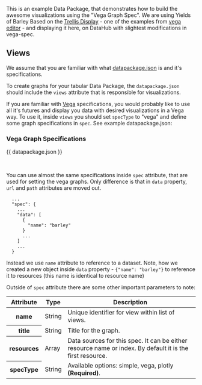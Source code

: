 This is an example Data Package, that demonstrates how to build the awesome visualizations using the "Vega Graph Spec". We are using Yields of Barley Based on the [Trellis Display][trellis] - one of the examples from [vega editor][editor] - and displaying it here, on DataHub with slightest modifications in vega-spec.

## Views

We assume that you are familiar with what [datapackage.json][datapackage.json] is and it's specifications.

To create graphs for your tabular Data Package, the `datapackage.json` should include the `views` attribute that is responsible for visualizations.

If you are familiar with [Vega][vega] specifications, you would probably like to use all it's futures and display you data with desired visualizations in a Vega way. To use it, inside `views` you should set `specType` to "vega" and define some graph specifications in `spec`. See example datapackage.json:

### Vega Graph Specifications

{{ datapackage.json }}

<br>

You can use almost the same specifications inside `spec` attribute, that are used for setting the vega graphs. Only difference is that in `data` property, `url` and `path` attributes are moved out.

```
  ...
  "spec": {
    ...
    "data": [
      {
        "name": "barley"
      }
      ...
    ]
    ...
  }
```

Instead we use `name` attribute to reference to a dataset. Note, how we created a new object inside `data` property - `{"name": "barley"}` to reference it to resources (this name is identical to resource name)

Outside of `spec` attribute there are some other important parameters to note:

<table class="table table-bordered table-striped resource-summary">
  <thead>
   <tr>
     <th>Attribute</th>
     <th>Type</th>
     <th>Description</th>
   </tr>
  </thead>
  <tbody>
    <tr>
      <th>name</th>
      <td>String</td>
      <td>Unique identifier for view within list of views.</td>
    </tr>
    <tr>
      <th>title</th>
      <td>String</td>
      <td>Title for the graph.</td>
    </tr>
    <tr>
      <th>resources</th>
      <td>Array</td>
      <td>Data sources for this spec. It can be either resource name or index. By default it is the first resource.</td>
    </tr>
    <tr>
      <th>specType</th>
      <td>String</td>
      <td>Available options: simple, vega, plotly <strong>(Required)</strong>.</td>
    </tr>
  </tbody>
</table>

[vega]: https://vega.github.io/vega/
[trellis]: http://www.jstor.org/stable/1390777
[editor]: https://vega.github.io/vega-editor/?mode=vega&spec=barley
[datapackage.json]: http://specs.frictionlessdata.io/data-package/#specification

